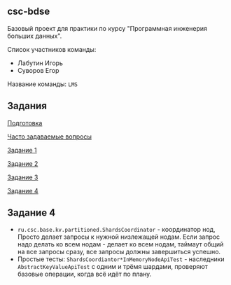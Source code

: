 ## csc-bdse
Базовый проект для практики по курсу "Программная инженерия больших данных".

Список участников команды:

* Лабутин Игорь
* Суворов Егор

Название команды: `LMS`

## Задания
[Подготовка](INSTALL.md)

[Часто задаваемые вопросы](FAQ.md)

[Задание 1](TASK1.md)

[Задание 2](TASK2.md)

[Задание 3](TASK3.md)

[Задание 4](TASK4.md)

## Задание 4

* `ru.csc.base.kv.partitioned.ShardsCoordinator` - координатор нод,
  Просто делает запросы к нужной низлежащей нодам.
  Если запрос надо делать ко всем нодам - делает ко всем нодам,
  таймаут общий на все запросы сразу, все запросы должны завершиться
  успешно.
* Простые тесты: `ShardsCoordiantor*InMemoryNodeApiTest` - наследники
  `AbstractKeyValueApiTest` с одним и трёмя шардами, проверяют базовые
  операции, когда всё идёт по плану.
